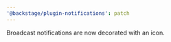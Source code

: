 ```yaml
---
'@backstage/plugin-notifications': patch
---
```


Broadcast notifications are now decorated with an icon.
